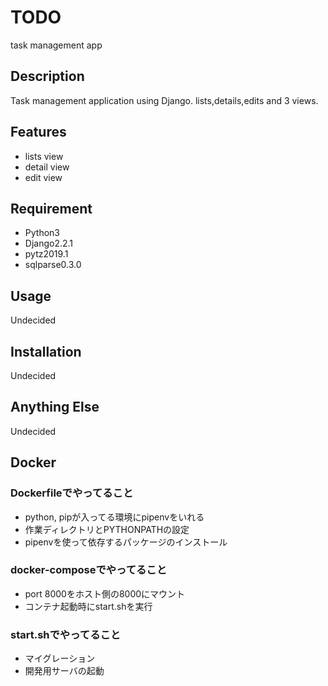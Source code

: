 # TODO

task management app

## Description

Task management application using Django.
lists,details,edits and 3 views.

## Features
- lists view
- detail view
- edit view

## Requirement

- Python3
- Django2.2.1
- pytz2019.1
- sqlparse0.3.0

## Usage

Undecided

## Installation

Undecided


## Anything Else

Undecided

## Docker

### Dockerfileでやってること
* python, pipが入ってる環境にpipenvをいれる
* 作業ディレクトリとPYTHONPATHの設定
* pipenvを使って依存するパッケージのインストール

### docker-composeでやってること
* port 8000をホスト側の8000にマウント
* コンテナ起動時にstart.shを実行

### start.shでやってること
* マイグレーション
* 開発用サーバの起動
